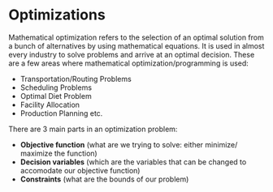# Optimizations

Mathematical optimization refers to the selection of an optimal solution from a bunch of alternatives by using mathematical equations. It is used in almost every industry to solve problems and arrive at an optimal decision. These are a few areas where mathematical optimization/programming is used:

- Transportation/Routing Problems
- Scheduling Problems
- Optimal Diet Problem
- Facility Allocation
- Production Planning etc.

There are 3 main parts in an optimization problem:

- **Objective function** (what are we trying to solve: either minimize/ maximize the function)  
- **Decision variables** (which are the variables that can be changed to accomodate our objective function)  
- **Constraints** (what are the bounds of our problem) 
